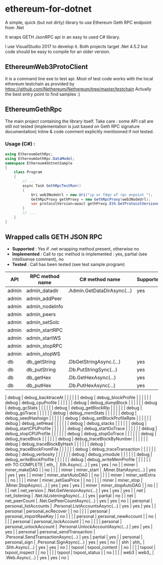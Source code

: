 # ethereum-for-dotnet
A simple, quick (but not dirty) library to use Ethereum Geth RPC endpoint from .Net

It wraps GETH JsonRPC api in an easy to used C# library. 

I use VisualStudio 2017 to develop it.
Both projects target .Net 4.5.2 but code should be easy to compile for an older version. 


## EthereumWeb3ProtoClient
It is a command line exe to test api. 
Most of test code works with the local ethereum testchain as provided by https://github.com/Nethereum/Nethereum/tree/master/testchain
Actually the best entry point to find samples :)

## EthereumGethRpc
The main project containing the library itself. 
Take care : some API call are still not tested (implementation is just based on Geth RPC signature documentation)
Inline & code comment explicitly mentionned if not tested.

### Usage (C#) : 
```csharp
using EthereumGethRpc;
using EthereumGethRpc.DataModel;
namespace Ethereum4dotnetSample
{
    class Program
    {
        // ...
        async Task GethRpcTestRun()
        {
            Uri web3NodeUrl = new Uri("ip or fdqn of rpc enpoint ");
            GethRpcProxy gethProxy = new GethRpcProxy(web3NodeUrl);
            var protocolVersion=await gethProxy.Eth.GetProtocolVersionAsync();
        }
        // ...
    }
}
```

## Wrapped calls GETH JSON RPC
* **Supported** : Yes if .net wrapping method present, otherwise no
* **Implemented** : Call to rpc method is implemented : yes, partial (see intellisense comment), no
* **Tested** : Call has been tested (see test sample program)

| API | RPC method name | C# method name | Supported | Implemented | Tested |
|-----|-----------------|----------------|-----------|-------------|--------|
| admin | admin_datadir | .Admin.GetDataDirAsync(...) | yes | yes | yes |
| admin | admin_addPeer |  |  |  |  |
| admin | admin_nodeInfo |  |  |  |  |
| admin | admin_peers |  |  |  |  |
| admin | admin_setSolc |  |  |  |  |
| admin | admin_startRPC |  |  |  |  |
| admin | admin_startWS |  |  |  |  |
| admin | admin_stopRPC |  |  |  |  |
| admin | admin_stopWS |  |  |  |  |
| db | db_getString | .DbGetStringAsync.(...) | yes | yes | no |
| db | db_putString | .Db.PutStringSync(...) | yes | yes | no |
| db | db_getHex | .Db.GetHexAsync(...) | yes | yes | no |
| db | db_putHex | .Db.PutHexAsync(...) | yes | yes | no |

| debug | debug_backtraceAt |  |  |  |  |
| debug | debug_blockProfile |  |  |  |  |
| debug | debug_cpuProfile |  |  |  |  |
| debug | debug_dumpBlock |  |  |  |  |
| debug | debug_gcStats |  |  |  |  |
| debug | debug_getBlockRlp |  |  |  |  |
| debug | debug_goTrace |  |  |  |  |
| debug | debug_memStats |  |  |  |  |
| debug | debug_seedHashsign |  |  |  |  |
| debug | debug_setBlockProfileRate |  |  |  |  |
| debug | debug_setHead |  |  |  |  |
| debug | debug_stacks |  |  |  |  |
| debug | debug_startCPUProfile |  |  |  |  |
| debug | debug_startGoTrace |  |  |  |  |
| debug | debug_stopCPUProfile |  |  |  |  |
| debug | debug_stopGoTrace |  |  |  |  |
| debug | debug_traceBlock |  |  |  |  |
| debug | debug_traceBlockByNumber |  |  |  |  |
| debug | debug_traceBlockByHash |  |  |  |  |
| debug | debug_traceBlockFromFile |  |  |  |  |
| debug | debug_traceTransaction |  |  |  |  |
| debug | debug_verbosity |  |  |  |  |
| debug | debug_vmodule |  |  |  |  |
| debug | debug_writeBlockProfile |  |  |  |  |
| debug | debug_writeMemProfile |  |  |  |  |
| eth  TO COMPLETE | eth_ | .Eth.Async(...) | yes | yes | no |
| miner | miner_makeDAG | | no |  |  |
| miner | miner_start | .Miner.StartAsync(...) | yes | yes | yes |
| miner | miner_startAutoDAG | | no |  |  |
| miner | miner_setExtra | | no |  |  |
| miner | miner_setGasPrice | | no |  |  |
| miner | miner_stop | .Miner.StopAsync(...) | yes | yes | yes |
| miner | miner_stopAutoDAG | | no |  |  |
| net | net_version | .Net.GetVersionAsync(...) | yes | yes | yes |
| net | net_listening | .Net.IsListeningAsync(...) | yes | partial | no |
| net | net_peerCount | .Net.GetPeerCountAsync(...) | yes | yes | no |
| personal | personal_listAccounts | .Personal.ListAccountsAsync(...) | yes | yes | yes |
| personal | personal_ecRecover |  | no |  |  |
| personal | personal_importRawKey | | no |  |  |
| personal | personal_newAccount |  | no |  |  |
| personal | personal_lockAccount |  | no |  |  |
| personal | personal_unlockAccount | .Personal.UnlockAccountAsync(...) | yes | yes | yes |
| personal | personal_sendTransaction | .Personal.SendTransactionAsync(...) | yes | partial | yes |
| personal | personal_sign | .Personal.SignAsync(...) | yes | yes | no |
| shh | shh_ | .Shh.Async(...) | yes | yes | no |
| txpool | txpool_content |  | no |  | |
| txpool | txpool_inspect |  | no |  |  |
| txpool | txpool_status |  | no |  |  |
| web3 | web3_ | .Web.Async(...) | yes | yes | no |




